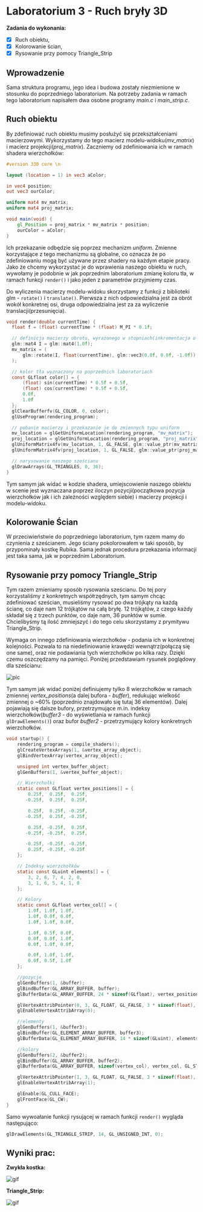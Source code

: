 # Laboratorium 3 - Ruch bryły 3D

**Zadania do wykonania:**

 * [x] Ruch obiektu,
 * [x] Kolorowanie ścian,
 * [x] Rysowanie przy pomocy Triangle_Strip

## Wprowadzenie

Sama struktura programu, jego idea i budowa zostały niezmienione w stosunku do poprzedniego laboratorium. Na potrzeby zadania w ramach tego laboratorium napisałem dwa osobne programy *main.c* i *main_strip.c*.

## Ruch obiektu

By zdefiniować ruch obiektu musimy posłużyć się przekształceniami macierzowymi. Wykorzystamy do tego macierz modelu-widoku(*mv_matrix*) i macierz projekcji(*proj_matrix*). Zaczniemy od zdefiniowania ich w ramach shadera wierzchołków:

```glsl
#version 330 core \n

layout (location = 1) in vec3 aColor;

in vec4 position;
out vec3 ourColor;

uniform mat4 mv_matrix;
uniform mat4 proj_matrix;

void main(void) {
    gl_Position = proj_matrix * mv_matrix * position;
    ourColor = aColor;
}
```

Ich przekazanie odbędzie się poprzez mechanizm *uniform*. Zmienne korzystające z tego mechanizmu są globalne, co oznacza że po zdefiniowaniu mogą być używane przez shadery na każdym etapie pracy. Jako że chcemy wykorzystać je do wprawienia naszego obiektu w ruch, wywołamy je podobnie w jak poprzednim laboratorium zmianę koloru tła, w ramach funkcji `render()` i jako jeden z parametrów przyjmiemy czas.

Do wyliczenia macierzy modelu-widoku skorzystamy z funkcji z biblioteki glm - `rotate()` i `translate()`. Pierwsza z nich odpowiedzialna jest za obrót wokół konkretnej osi, druga odpowiedzialna jest za za wyliczenie translacji(przesunięcia).

```c
void render(double currentTime) {
  float f = (float) currentTime * (float) M_PI * 0.1f;

  // definicja macierzy obrotu, wyrażonego w stopniach(inkrementacja o kąt w jednostce czasu)
  glm::mat4 I = glm::mat4(1.0f);
  mv_matrix = (
      glm::rotate(I, float(currentTime), glm::vec3(0.0f, 0.0f, -1.0f)) * glm::translate(I, glm::vec3((float) cos(0.0f), (float) sin(0.0f), -5.0f)) * glm::rotate(I, float(currentTime), glm::vec3(-1.0f, 1.0f, 0.0f))
  );

  // kolor tła wyznaczony na poprzednich laboratoriach
  const GLfloat color[] = {
      (float) sin(currentTime) * 0.5f + 0.5f,
      (float) cos(currentTime) * 0.5f + 0.5f,
      0.0f,
      1.0f
  };
  glClearBufferfv(GL_COLOR, 0, color);
  glUseProgram(rendering_program);

  // pobanie macierzy i przekazanie je do zmiennych typu uniform
  mv_location = glGetUniformLocation(rendering_program, "mv_matrix");
  proj_location = glGetUniformLocation(rendering_program, "proj_matrix");
  glUniformMatrix4fv(mv_location, 1, GL_FALSE, glm::value_ptr(mv_matrix));
  glUniformMatrix4fv(proj_location, 1, GL_FALSE, glm::value_ptr(proj_matrix));

  // narysowanie naszego sześcianu
  glDrawArrays(GL_TRIANGLES, 0, 36);
}
```

Tym samym jak widać w kodzie shadera, umiejscowienie naszego obiektu w scenie jest wyznaczana poprzez iloczyn pozycji(początkowa pozycja wierzchołków jak i ich zależności względem siebie) i macierzy projekcji i modelu-widoku.

## Kolorowanie Ścian

W przeciwieństwie do poprzedniego laboratorium, tym razem mamy do czynienia z sześcianem. Jego ściany pokolorowałem w taki sposób, by przypominały kostkę Rubika. Sama jednak procedura przekazania informacji jest taka sama, jak w poprzednim Laboratorium.

## Rysowanie przy pomocy Triangle_Strip

Tym razem zmieniamy sposób rysowania sześcianu. Do tej pory korzystaliśmy z konkretnych współrzędnych, tym samym chcąc zdefiniować sześcian, musieliśmy rysować po dwa trójkąty na każdą ścianę, co daje nam 12 trójkątów na całą bryłę. 12 trójkątów, z czego każdy składał się z trzech punktów, co daje nam, 36 punktów w sumie. Chcielibyśmy tą ilość zmniejszyć i do tego celu skorzystamy z prymitywu Triangle_Strip.

Wymaga on innego zdefiniowania wierzchołków - podania ich w konkretnej kolejności. Pozwala to na niedefiniowanie krawędzi wewnątrz(połączą się one same), oraz nie podawiania tych wierzchołków po kilka razy. Dzięki czemu oszczędzamy na pamięci. Poniżej przedstawiam rysunek poglądowy dla sześcianu:

![pic](https://www.paridebroggi.com/assets/media/images/2015-06-16-triangle-strip.jpg)

Tym samym jak widać poniżej definiujemy tylko 8 wierzchołków w ramach zmiennej *vertex_positions*(a dalej bufora - *buffer*), redukując wielkość zmiennej o ~60% (poprzednio znajdowało się tutaj 36 elementów). Dalej pojawiają się dalsze bufory, przetrzymujące m.in. indeksy wierzchołków(*buffer3* - do wyświetlania w ramach funkcji `glDrawElements()`) oraz bufor *buffer2* - przetrzymujący kolory konkretnych wierzchołków.

```c
void startup() {
    rendering_program = compile_shaders();
    glCreateVertexArrays(1, &vertex_array_object);
    glBindVertexArray(vertex_array_object);

    unsigned int vertex_buffer_object;
    glGenBuffers(1, &vertex_buffer_object);

    // Wierzchołki
    static const GLfloat vertex_positions[] = {
        0.25f,  0.25f,  0.25f,
       -0.25f,  0.25f,  0.25f,

        0.25f,  0.25f, -0.25f,
       -0.25f,  0.25f, -0.25f,

        0.25f, -0.25f,  0.25f,
       -0.25f, -0.25f,  0.25f,

       -0.25f, -0.25f, -0.25f,
        0.25f, -0.25f, -0.25f
    };

    // Indeksy wierzchołków
    static const GLuint elements[] = {
        3, 2, 6, 7, 4, 2, 0,
        3, 1, 6, 5, 4, 1, 0
    };

    // Kolory
    static const GLfloat vertex_col[] = {
        1.0f, 1.0f, 1.0f,
        1.0f, 0.0f, 0.0f,
        1.0f, 1.0f, 0.0f,

        1.0f, 0.5f, 0.0f,
        0.0f, 0.0f, 1.0f,
        0.0f, 1.0f, 0.0f,

        0.0f, 1.0f, 1.0f,
        0.0f, 0.5f, 1.0f
    };

    //pozycje
    glGenBuffers(1, &buffer);
    glBindBuffer(GL_ARRAY_BUFFER, buffer);
    glBufferData(GL_ARRAY_BUFFER, 24 * sizeof(GLfloat), vertex_positions, GL_STATIC_DRAW);

    glVertexAttribPointer(0, 3, GL_FLOAT, GL_FALSE, 3 * sizeof(float), (void*)0);
    glEnableVertexAttribArray(0);

    //elementy
    glGenBuffers(1, &buffer3);
    glBindBuffer(GL_ELEMENT_ARRAY_BUFFER, buffer3);
    glBufferData(GL_ELEMENT_ARRAY_BUFFER, 14 * sizeof(GLuint), elements, GL_STATIC_DRAW);

    //kolory
    glGenBuffers(2, &buffer2);
    glBindBuffer(GL_ARRAY_BUFFER, buffer2);
    glBufferData(GL_ARRAY_BUFFER, sizeof(vertex_col), vertex_col, GL_STATIC_DRAW);

    glVertexAttribPointer(1, 3, GL_FLOAT, GL_FALSE, 3 * sizeof(float), (void*)0);
    glEnableVertexAttribArray(1);

    glEnable(GL_CULL_FACE);
    glFrontFace(GL_CW);
}
```

Samo wywoałanie funkcji rysującej w ramach funkcji `render()` wygląda następująco:

```c
glDrawElements(GL_TRIANGLE_STRIP, 14, GL_UNSIGNED_INT, 0);
```

## Wyniki prac:

**Zwykła kostka:**

![gif](https://i.imgur.com/Lq7i70h.gif)

**Triangle_Strip:**

![gif](https://i.imgur.com/Blutahr.gif)